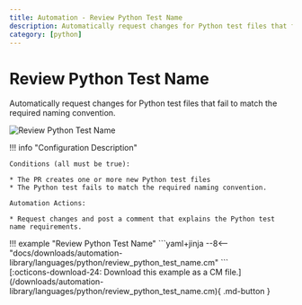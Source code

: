```yaml
---
title: Automation - Review Python Test Name
description: Automatically request changes for Python test files that fail to match the required naming convention.
category: [python]
---
```

# Review Python Test Name

<!-- --8<-- [start:example]-->

Automatically request changes for Python test files that fail to match the required naming convention.

![Review Python Test Name](/automations/languages/python/review-python-test-name/review-python-test-name.png)

!!! info "Configuration Description"

    Conditions (all must be true):

    * The PR creates one or more new Python test files
    * The Python test fails to match the required naming convention.

    Automation Actions:

    * Request changes and post a comment that explains the Python test name requirements.

<div class="automationExample" markdown="1">
!!! example "Review Python Test Name"
    ```yaml+jinja
    --8<-- "docs/downloads/automation-library/languages/python/review_python_test_name.cm"
    ```
    <div class="result" markdown>
      <span>
      [:octicons-download-24: Download this example as a CM file.](/downloads/automation-library/languages/python/review_python_test_name.cm){ .md-button }
      </span>
    </div>
<!-- --8<-- [end:example]-->

